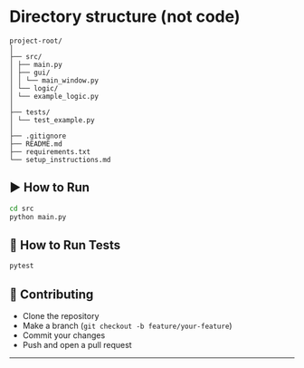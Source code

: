 # Directory structure (not code)
```
project-root/
│
├── src/
│ ├── main.py
│ ├── gui/
│ │ └── main_window.py
│ └── logic/
│ └── example_logic.py
│
├── tests/
│ └── test_example.py
│
├── .gitignore
├── README.md
├── requirements.txt
└── setup_instructions.md
```

## ▶️ How to Run

```bash
cd src
python main.py
```

## 🧪 How to Run Tests

```bash
pytest
```

## 🤝 Contributing

- Clone the repository
- Make a branch (`git checkout -b feature/your-feature`)
- Commit your changes
- Push and open a pull request

---
